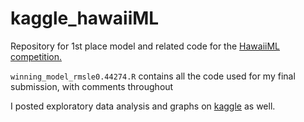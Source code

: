 # kaggle_hawaiiML
Repository for 1st place model and related code for the [HawaiiML competition.](https://www.kaggle.com/c/hawaiiml0)

`winning_model_rmsle0.44274.R` contains all the code used for my final submission, with comments throughout

I posted exploratory data analysis and graphs on [kaggle](https://www.kaggle.com/ahnate/exploration-word-cloud) as well.
